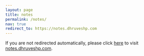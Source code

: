 ```yaml
---
layout: page
title: notes
permalink: /notes/
nav: true
redirect_to: https://notes.dhruveshp.com
---
```


If you are not redirected automatically, please click [here](notes.dhruveshp.com) to visit [notes.dhruveshp.com](notes.dhruveshp.com).